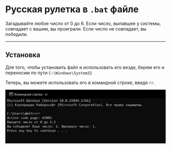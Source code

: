# Русская рулетка в `.bat` файле

Загадывайте любое число от 0 до 6. Если число, выпавшее у системы, совпадает с вашим, вы проиграли. Если число не совпадает, вы победили.

---
## Установка
Для того, чтобы установить файл и использовать его везде, берем его и переносим по пути `C:\Windows\System32`

Теперь, вы можете использовать его в командной строке, введя `rr`.

![Пример использования команды](images/rr.jpg)